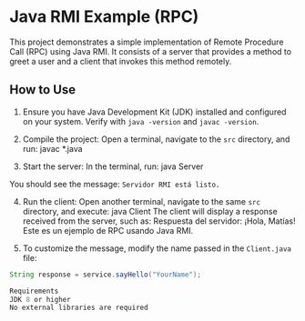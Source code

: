 # Java RMI Example (RPC)

This project demonstrates a simple implementation of Remote Procedure Call (RPC) using Java RMI. It consists of a server that provides a method to greet a user and a client that invokes this method remotely.

## How to Use

1. Ensure you have Java Development Kit (JDK) installed and configured on your system. Verify with `java -version` and `javac -version`.

2. Compile the project:
   Open a terminal, navigate to the `src` directory, and run:
javac *.java

3. Start the server:
In the terminal, run:
java Server

You should see the message: `Servidor RMI está listo.`

4. Run the client:
Open another terminal, navigate to the same `src` directory, and execute:
java Client
The client will display a response received from the server, such as:
Respuesta del servidor: ¡Hola, Matías! Este es un ejemplo de RPC usando Java RMI.

5. To customize the message, modify the name passed in the `Client.java` file:
```java
String response = service.sayHello("YourName");

Requirements
JDK 8 or higher
No external libraries are required
